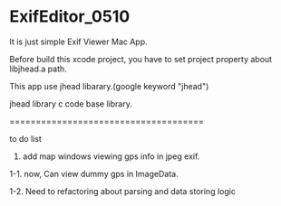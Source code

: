 # ExifEditor_0510

It is just simple Exif Viewer Mac App.

Before build this xcode project, you have to set project property about libjhead.a path.

This app use jhead libarary.(google keyword "jhead")

jhead library c code base library.


=====================================

to do list

1. add map windows viewing gps info in jpeg exif.

1-1. now, Can view dummy gps in ImageData.

1-2. Need to refactoring about parsing and data storing logic
